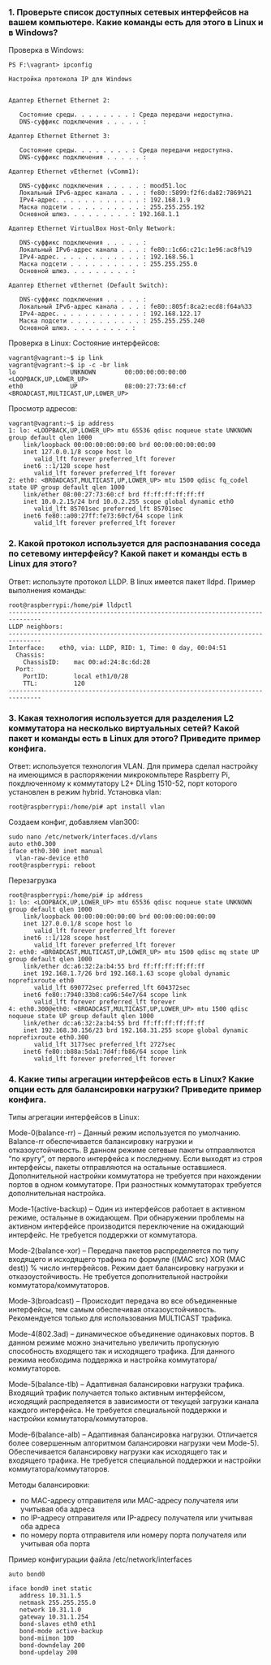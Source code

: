 ### 1. Проверьте список доступных сетевых интерфейсов на вашем компьютере. Какие команды есть для этого в Linux и в Windows?
Проверка в Windows:
```
PS F:\vagrant> ipconfig

Настройка протокола IP для Windows


Адаптер Ethernet Ethernet 2:

   Состояние среды. . . . . . . . : Среда передачи недоступна.
   DNS-суффикс подключения . . . . . :

Адаптер Ethernet Ethernet 3:

   Состояние среды. . . . . . . . : Среда передачи недоступна.
   DNS-суффикс подключения . . . . . :

Адаптер Ethernet vEthernet (vComm1):

   DNS-суффикс подключения . . . . . : mood51.loc
   Локальный IPv6-адрес канала . . . : fe80::5899:f2f6:da82:7869%21
   IPv4-адрес. . . . . . . . . . . . : 192.168.1.9
   Маска подсети . . . . . . . . . . : 255.255.255.192
   Основной шлюз. . . . . . . . . : 192.168.1.1

Адаптер Ethernet VirtualBox Host-Only Network:

   DNS-суффикс подключения . . . . . :
   Локальный IPv6-адрес канала . . . : fe80::1c66:c21c:1e96:ac8f%19
   IPv4-адрес. . . . . . . . . . . . : 192.168.56.1
   Маска подсети . . . . . . . . . . : 255.255.255.0
   Основной шлюз. . . . . . . . . :

Адаптер Ethernet vEthernet (Default Switch):

   DNS-суффикс подключения . . . . . :
   Локальный IPv6-адрес канала . . . : fe80::805f:8ca2:ecd8:f64a%33
   IPv4-адрес. . . . . . . . . . . . : 192.168.122.17
   Маска подсети . . . . . . . . . . : 255.255.255.240
   Основной шлюз. . . . . . . . . :
```
Проверка в Linux:
Состояние интерфейсов:
```
vagrant@vagrant:~$ ip link
vagrant@vagrant:~$ ip -c -br link
lo               UNKNOWN        00:00:00:00:00:00 <LOOPBACK,UP,LOWER_UP>
eth0             UP             08:00:27:73:60:cf <BROADCAST,MULTICAST,UP,LOWER_UP>
```
Просмотр адресов:
```
vagrant@vagrant:~$ ip address
1: lo: <LOOPBACK,UP,LOWER_UP> mtu 65536 qdisc noqueue state UNKNOWN group default qlen 1000
    link/loopback 00:00:00:00:00:00 brd 00:00:00:00:00:00
    inet 127.0.0.1/8 scope host lo
       valid_lft forever preferred_lft forever
    inet6 ::1/128 scope host
       valid_lft forever preferred_lft forever
2: eth0: <BROADCAST,MULTICAST,UP,LOWER_UP> mtu 1500 qdisc fq_codel state UP group default qlen 1000
    link/ether 08:00:27:73:60:cf brd ff:ff:ff:ff:ff:ff
    inet 10.0.2.15/24 brd 10.0.2.255 scope global dynamic eth0
       valid_lft 85701sec preferred_lft 85701sec
    inet6 fe80::a00:27ff:fe73:60cf/64 scope link
       valid_lft forever preferred_lft forever
```
### 2. Какой протокол используется для распознавания соседа по сетевому интерфейсу? Какой пакет и команды есть в Linux для этого?
Ответ: используте протокол LLDP. В linux имеется пакет lldpd.
Пример выполнения команды:
```
root@raspberrypi:/home/pi# lldpctl
-------------------------------------------------------------------------------
LLDP neighbors:
-------------------------------------------------------------------------------
Interface:    eth0, via: LLDP, RID: 1, Time: 0 day, 00:04:51
  Chassis:
    ChassisID:    mac 00:ad:24:8c:6d:28
  Port:
    PortID:       local eth1/0/28
    TTL:          120
-------------------------------------------------------------------------------
```
### 3. Какая технология используется для разделения L2 коммутатора на несколько виртуальных сетей? Какой пакет и команды есть в Linux для этого? Приведите пример конфига.
Ответ: используется технология VLAN. Для примера сделал настройку на имеющимся в распоряжении микрокомпьтере Raspberry Pi, покдлюченному к коммутатору L2+ DLing 1510-52, порт которого установлен в режим hybrid.
Установка vlan:
```
root@raspberrypi:/home/pi# apt install vlan
```
Создаем конфиг, добавляем vlan300:
```
sudo nano /etc/network/interfaces.d/vlans
auto eth0.300
iface eth0.300 inet manual
  vlan-raw-device eth0
root@raspberrypi: reboot
```
Перезагрузка
```
root@raspberrypi:/home/pi# ip address
1: lo: <LOOPBACK,UP,LOWER_UP> mtu 65536 qdisc noqueue state UNKNOWN group default qlen 1000
    link/loopback 00:00:00:00:00:00 brd 00:00:00:00:00:00
    inet 127.0.0.1/8 scope host lo
       valid_lft forever preferred_lft forever
    inet6 ::1/128 scope host
       valid_lft forever preferred_lft forever
2: eth0: <BROADCAST,MULTICAST,UP,LOWER_UP> mtu 1500 qdisc mq state UP group default qlen 1000
    link/ether dc:a6:32:2a:b4:55 brd ff:ff:ff:ff:ff:ff
    inet 192.168.1.7/26 brd 192.168.1.63 scope global dynamic noprefixroute eth0
       valid_lft 690772sec preferred_lft 604372sec
    inet6 fe80::7940:33b8:ca96:54e7/64 scope link
       valid_lft forever preferred_lft forever
4: eth0.300@eth0: <BROADCAST,MULTICAST,UP,LOWER_UP> mtu 1500 qdisc noqueue state UP group default qlen 1000
    link/ether dc:a6:32:2a:b4:55 brd ff:ff:ff:ff:ff:ff
    inet 192.168.30.156/23 brd 192.168.31.255 scope global dynamic noprefixroute eth0.300
       valid_lft 3177sec preferred_lft 2727sec
    inet6 fe80::b88a:5da1:7d4f:fb86/64 scope link
       valid_lft forever preferred_lft forever
```

### 4. Какие типы агрегации интерфейсов есть в Linux? Какие опции есть для балансировки нагрузки? Приведите пример конфига.
Типы агрегации интерфейсов в Linux:

Mode-0(balance-rr) – Данный режим используется по умолчанию. Balance-rr обеспечивается балансировку нагрузки и отказоустойчивость. В данном режиме сетевые пакеты отправляются “по кругу”, от первого интерфейса к последнему. Если выходят из строя интерфейсы, пакеты отправляются на остальные оставшиеся. Дополнительной настройки коммутатора не требуется при нахождении портов в одном коммутаторе. При разностных коммутаторах требуется дополнительная настройка.

Mode-1(active-backup) – Один из интерфейсов работает в активном режиме, остальные в ожидающем. При обнаружении проблемы на активном интерфейсе производится переключение на ожидающий интерфейс. Не требуется поддержки от коммутатора.

Mode-2(balance-xor) – Передача пакетов распределяется по типу входящего и исходящего трафика по формуле ((MAC src) XOR (MAC dest)) % число интерфейсов. Режим дает балансировку нагрузки и отказоустойчивость. Не требуется дополнительной настройки коммутатора/коммутаторов.

Mode-3(broadcast) – Происходит передача во все объединенные интерфейсы, тем самым обеспечивая отказоустойчивость. Рекомендуется только для использования MULTICAST трафика.

Mode-4(802.3ad) – динамическое объединение одинаковых портов. В данном режиме можно значительно увеличить пропускную способность входящего так и исходящего трафика. Для данного режима необходима поддержка и настройка коммутатора/коммутаторов.

Mode-5(balance-tlb) – Адаптивная балансировки нагрузки трафика. Входящий трафик получается только активным интерфейсом, исходящий распределяется в зависимости от текущей загрузки канала каждого интерфейса. Не требуется специальной поддержки и настройки коммутатора/коммутаторов.

Mode-6(balance-alb) – Адаптивная балансировка нагрузки. Отличается более совершенным алгоритмом балансировки нагрузки чем Mode-5). Обеспечивается балансировку нагрузки как исходящего так и входящего трафика. Не требуется специальной поддержки и настройки коммутатора/коммутаторов.

Методы балансировки:
 - по MAC-адресу отправителя или MAC-адресу получателя или учитывая оба адреса
 - по IP-адресу отправителя или IP-адресу получателя или учитывая оба адреса
 - по номеру порта отправителя или номеру порта получателя или учитывая оба порта
 
 Пример конфигурации файла /etc/network/interfaces 
 ```
 auto bond0

iface bond0 inet static
    address 10.31.1.5
    netmask 255.255.255.0
    network 10.31.1.0
    gateway 10.31.1.254
    bond-slaves eth0 eth1
    bond-mode active-backup
    bond-miimon 100
    bond-downdelay 200
    bond-updelay 200
 ```
